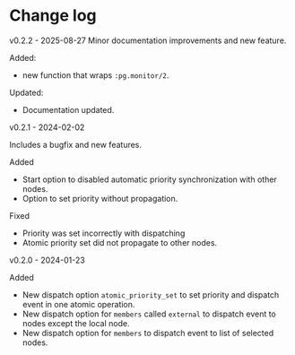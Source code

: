# Change log

v0.2.2 - 2025-08-27
Minor documentation improvements and new feature.

Added:
- new function that wraps `:pg.monitor/2`.

Updated:
- Documentation updated.

v0.2.1 - 2024-02-02

Includes a bugfix and new features.

Added
- Start option to disabled automatic priority synchronization with other nodes.
- Option to set priority without propagation.

Fixed
- Priority was set incorrectly with dispatching
- Atomic priority set did not propagate to other nodes.

v0.2.0 - 2024-01-23

Added
- New dispatch option `atomic_priority_set` to set priority and dispatch event in one atomic operation.
- New dispatch option for `members` called `external` to dispatch event to nodes except the local node.
- New dispatch option for `members` to dispatch event to list of selected nodes.